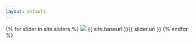 ```yaml
---
layout: default
---
```


<div class="posts">
  {% for slider in site.sliders %}
      <img src="{{ site.baseurl }}{{ slider.url }}.png" />
  {{ site.baseurl }}{{ slider.url }}
  {% endfor %}
</div>
